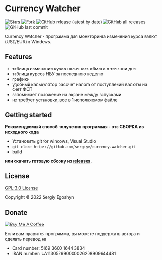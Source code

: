 # Currency Watcher
[![Stars](https://img.shields.io/github/stars/sergiye/currency.watcher?style=flat-square)](https://github.com/sergiye/currency.watcher/stargazers)
[![Fork](https://img.shields.io/github/forks/sergiye/currency.watcher?style=flat-square)](https://github.com/sergiye/currency.watcher/fork)
![GitHub release (latest by date)](https://img.shields.io/github/v/release/sergiye/currency.watcher?style=plastic)
![GitHub all releases](https://img.shields.io/github/downloads/sergiye/currency.watcher/total?style=plastic)
![GitHub last commit](https://img.shields.io/github/last-commit/sergiye/currency.watcher?style=plastic)

Currency Watcher - программа для мониторинга изменения курса валют (USD/EUR) в Windows.

## Features

- таблица изменения курса наличного обмена в течении дня
- таблица курсов НБУ за последнюю неделю
- графики
- удобный калькулятор рассчет налога от поступлений валюты на счет ФОП
- запоминает положение на экране между запусками
- не требует установки, все в 1 исполняемом файле

## Getting started

**Рекомендуемый способ получения программы - это СБОРКА из исходного кода**
- Установить git for windows, Visual Studio
- `git clone https://github.com/sergiye/currency.watcher.git`
- build

**или скачать готовую сборку из <a href="https://github.com/sergiye/currency.watcher/releases">releases</a>.**

## License

<a href="LICENSE">GPL-3.0 License</a>  

Copyright © 2022 Sergiy Egoshyn

## Donate

<a href=https://www.buymeacoffee.com/sergiye>
<img src="https://www.buymeacoffee.com/assets/img/custom_images/yellow_img.png" alt="Buy Me A Coffee" style="height: auto !important;width: auto !important;" />
</a>

Если вам нравится программа, вы можете поддержать автора и сделать перевод на
- Card number: 5169 3600 1644 3834
- IBAN number: UA113052990000026208909644481
